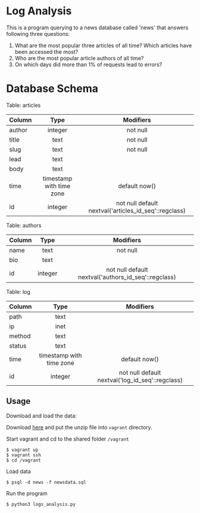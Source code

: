 # Log Analysis

This is a program querying to a news database called 'news' that answers following three questions:
1. What are the most popular three articles of all time? Which articles have been accessed the most?
2. Who are the most popular article authors of all time?
3. On which days did more than 1% of requests lead to errors?

# Database Schema
Table: articles

| Column        | Type                     | Modifiers                                             |
| ------------- |:------------------------:|:-----------------------------------------------------:|
| author        | integer                  | not null                                              |
| title         | text                     | not null                                              |
| slug          | text                     | not null                                              |
| lead          | text                     |                                                       |
| body          | text                     |                                                       |
| time          | timestamp with time zone | default now()                                         |
| id            | integer                  | not null default nextval('articles_id_seq'::regclass) |


Table: authors

| Column        | Type           | Modifiers  |
| ------------- |:-------------:| :-----:|
|name | text | not null |
|bio | text | |
|id | integer | not null default nextval('authors_id_seq'::regclass) |

Table: log

| Column        | Type           | Modifiers  |
| ------------- |:-------------:| :-----:|
| path | text  | |
| ip | inet | |
| method | text | |
| status | text | |
| time | timestamp with time zone | default now() |
| id | integer | not null default nextval('log_id_seq'::regclass) |

## Usage
Download and load the data:

Download [here](https://d17h27t6h515a5.cloudfront.net/topher/2016/August/57b5f748_newsdata/newsdata.zip) and put the unzip file into `vagrant` directory.

Start vagrant and cd to the shared folder `/vagrant`
```
$ vagrant up
$ vagrant ssh
$ cd /vagrant
```
Load data
```
$ psql -d news -f newsdata.sql
```
Run the program
```
$ python3 logs_analysis.py
```
